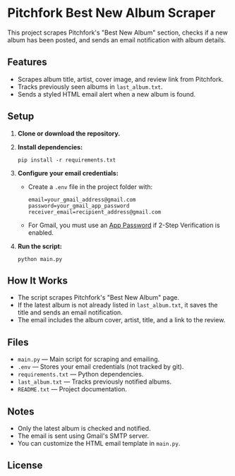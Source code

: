 # Pitchfork Best New Album Scraper

This project scrapes Pitchfork's "Best New Album" section, checks if a new album has been posted, and sends an email notification with album details.

## Features

- Scrapes album title, artist, cover image, and review link from Pitchfork.
- Tracks previously seen albums in `last_album.txt`.
- Sends a styled HTML email alert when a new album is found.

## Setup

1. **Clone or download the repository.**

2. **Install dependencies:**
   ```
   pip install -r requirements.txt
   ```

3. **Configure your email credentials:**
   - Create a `.env` file in the project folder with:
     ```
     email=your_gmail_address@gmail.com
     password=your_gmail_app_password
     receiver_email=recipient_address@gmail.com
     ```
   - For Gmail, you must use an [App Password](https://support.google.com/accounts/answer/185833?hl=en) if 2-Step Verification is enabled.

4. **Run the script:**
   ```
   python main.py
   ```

## How It Works

- The script scrapes Pitchfork's "Best New Album" page.
- If the latest album is not already listed in `last_album.txt`, it saves the title and sends an email notification.
- The email includes the album cover, artist, title, and a link to the review.

## Files

- `main.py` — Main script for scraping and emailing.
- `.env` — Stores your email credentials (not tracked by git).
- `requirements.txt` — Python dependencies.
- `last_album.txt` — Tracks previously notified albums.
- `README.txt` — Project documentation.

## Notes

- Only the latest album is checked and notified.
- The email is sent using Gmail's SMTP server.
- You can customize the HTML email template in `main.py`.

## License
